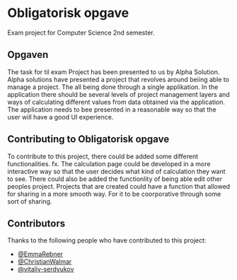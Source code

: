 # Obligatorisk opgave
Exam project for Computer Science 2nd semester.

## Opgaven

The task for til exam Project has been presented to us by Alpha Solution.
Alpha solutions have presented a project that revolves around beiing able to manage a project.
The all being done through a single applikation.
In the application there should be several levels of project management layers and ways of
calculating different values from data obtained via the application.
The application needs to bee presented in a reasonable way so
that the user will have a good UI experience.

## Contributing to Obligatorisk opgave

To contribute to this project, there could be added some different functionalities. fx.
The calculation page could be developed in a more interactive way so that the user decides what kind of
calculation they want to see.
There could also be added the functionlity of being able edit other peoples project.
Projects that are created could have a function that allowed for sharing in a more smooth way.
For it to be coorporative through some sort of sharing.

## Contributors

Thanks to the following people who have contributed to this project:
* [@EmmaRebner](https://github.com/EmmaRebner)
* [@ChristianWalmar](https://github.com/ChristianWalmar)
* [@vitaliy-serdyukov](https://github.com/vitaliy-serdyukov)
